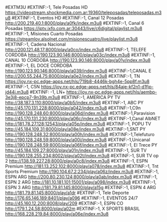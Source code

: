 #EXTM3U
#EXTINF:-1, Tele Posadas HD 
https://videostream.shockmedia.com.ar:19360/teleposadas/teleposadas.m3u8
#EXTINF:-1, Eventos HD 
#EXTINF:-1, Canal 12 Posadas 
http://200.219.40.1:8000/play/a0fk/index.m3u8
#EXTINF:-1, Canal 6 Posadas 
https://iptv.ixfo.com.ar:30443/live/c6digital/playlist.m3u8
#EXTINF:-1, Misiones Cuarto Posadas 
https://streamlov.alsolnet.com/misionescuatro/live/playlist.m3u8
#EXTINF:-1, Cadena Nacional 
http://200.121.48.17:8000/play/a0co/index.m3u8
#EXTINF:-1, TELEFE CORDOBA 
http://190.123.90.146:8000/play/a03c/index.m3u8
#EXTINF:-1, CANAL 10 CORDOBA 
http://190.123.90.146:8000/play/a01y/index.m3u8
#EXTINF:-1, EL DOCE CORDOBA 
http://190.123.90.146:8000/play/a039/index.m3u8 
#EXTINF:-1,CANAL E
http://200.55.244.75:8000/play/a0e2/index.m3u8
#EXTINF:-1, TN 
https://joy.nx-pc.edge-apps.net/hls/719b8-4446k-bgh4e-5pp8f.m3u8
#EXTINF:-1, C5N
https://joy.nx-pc.edge-apps.net/hls/84aje-kf2n1-d1fjp-jd44i.m3u8
#EXTINF: -1, LN+
https://joy.nx-pc.edge-apps.net/hls/aembp-3e3j8-epcp7-9n39b.m3u8
#EXTINF:-1, AMERICA PY TV 
http://38.187.3.110:8000/play/a0b5/index.m3u8
#EXTINF:-1, ABC PY 
http://45.170.131.228:8000/play/a042/index.m3u8
#EXTINF:-1,C9n 
http://190.128.248.60:8000/play/a06d/index.m3u8
#EXTINF:-1,Paravision
http://45.170.131.230:8000/play/a06c/index.m3u8
#EXTINF:-1,Canal AlbNET
http://181.78.27.128:12543/play/a05p/index.m3u8
#EXTINF:-1, POPU TV 
http://45.184.109.31:8000/play/a08e/index.m3u8
#EXTINF:-1,SNT PY 
http://190.128.248.32:8000/play/a00h/index.m3u8
#EXTINF:-1,Telefuturo
http://190.128.248.59:8000/play/a00i/index.m3u8
#EXTINF:-1,Unicanal
http://190.128.248.59:8000/play/a06f/index.m3u8
#EXTINF:-1, El Trece PY
http://45.184.109.27:8000/play/a01n/index.m3u8
#EXTINF:-1, SUR TV 
http://190.128.255.234:8002/play/a02t/index.m3u8
#EXTINF:-1, SUR TV op 2
http://138.59.227.28:8000/play/a0c8/index.m3u8
#EXTINF:-1, ESPN Premium
http://181.13.252.102:8000/play/a078/index.m3u8
#EXTINF:-1, Tnt Sports Premium
http://190.104.67.2:234/play/a06z/index.m3u8
#EXTINF:-1, ESPN ARG
http://200.80.230.124:8000/play/a0ab/index.m3u8
#EXTINF:-1, ESPN 2 ARG
http://181.10.181.101:15001/play/a098/index.m3u8
#EXTINF:-1, ESPN 3 ARG
http://181.79.81.145:8000/play/a15g
#EXTINF:-1, ESPN 4 ARG
http://181.79.81.145:8000/play/a1dr
#EXTINF:-1, Tele Deporte 
http://176.65.146.189:8401/play/a096
#EXTINF:-1, EVENTOS 24/7
http://45.160.12.200:8008/play/209
#EXTINF:-1, ESPN CO 
http://179.1.24.58:8000/play/a02m
#EXTINF:-1, X SPORTS BRASIL 
http://168.228.219.84:8000/play/a06e/index.m3u8



